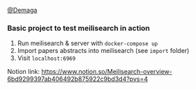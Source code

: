 [@Demaga](https://github.com/Demaga)

### Basic project to test meilisearch in action

1. Run meilisearch & server with `docker-compose up`
2. Import papers abstracts into meilisearch (see `import` folder)
3. Visit `localhost:6969`

Notion link: https://www.notion.so/Meilisearch-overview-6bd9299397ab406492b875922c9bd3d4?pvs=4